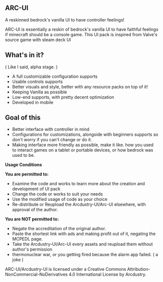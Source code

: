 ## ARC-UI
A reskinned bedrock's vanilla UI to have controller feelings!

ARC-UI is essentially a reskin of bedrock's vanilla UI to have faithful feelings if minecraft should be a console game. This UI pack is inspired from Valve's source game with steam deck UI

## What's in it?
( Like I said, alpha stage. )
* A full customizable configuration supports
* Usable controls supports
* Better visuals and style, better with any resource packs on top of it!
* Keeping Vanilla as possible
* Low-end supports, with pretty decent optimization
* Developed in mobile

## Goal of this
* Better interface with controller in mind
* Configurations for customizations, alongside with beginners supports so don't worry if you can't change or do it.
* Making interface more friendly as possible, make it like. how you used to interact games on a tablet or portable devices, or how bedrock was used to be.

**__Usage Conditions__**

**You are permitted to:**

- Examine the code and works to learn more about the creation and development of UI pack
- Change the code or works to suit your needs
- Use the modified usage of code as your choice
- Re-distribute or Reupload the Arcdustry-UI/Arc-UI elsewhere, with approval of the author.

**You are NOT permitted to:**

- Negate the accreditation of the original author.
- Paste the shortest link with ads and making profit out of it, negating the MCPEDL page.
- Take the Arcdustry-UI/Arc-UI every assets and reupload them without author's permission
- thermonuclear war, or you getting fired because the alarm app failed. ( a joke )

ARC-UI/Arcdustry-UI is licensed under a Creative Commons Attribution-NonCommercial-NoDerivatives 4.0 International License by Arcdustry.
